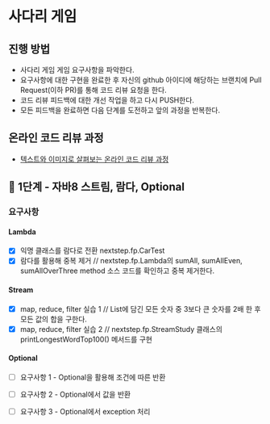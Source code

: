# 사다리 게임
## 진행 방법
* 사다리 게임 게임 요구사항을 파악한다.
* 요구사항에 대한 구현을 완료한 후 자신의 github 아이디에 해당하는 브랜치에 Pull Request(이하 PR)를 통해 코드 리뷰 요청을 한다.
* 코드 리뷰 피드백에 대한 개선 작업을 하고 다시 PUSH한다.
* 모든 피드백을 완료하면 다음 단계를 도전하고 앞의 과정을 반복한다.

## 온라인 코드 리뷰 과정
* [텍스트와 이미지로 살펴보는 온라인 코드 리뷰 과정](https://github.com/nextstep-step/nextstep-docs/tree/master/codereview)

## 🚀 1단계 - 자바8 스트림, 람다, Optional

### 요구사항

#### Lambda
- [x] 익명 클래스를 람다로 전환 nextstep.fp.CarTest
- [x] 람다를 활용해 중복 제거 // nextstep.fp.Lambda의 sumAll, sumAllEven, sumAllOverThree method 소스 코드를 확인하고 중복 제거한다.
#### Stream 
- [x] map, reduce, filter 실습 1 // List에 담긴 모든 숫자 중 3보다 큰 숫자를 2배 한 후 모든 값의 합을 구한다.
- [x] map, reduce, filter 실습 2 // nextstep.fp.StreamStudy 클래스의 printLongestWordTop100() 메서드를 구현
#### Optional
- [ ] 요구사항 1 - Optional을 활용해 조건에 따른 반환
- [ ] 요구사항 2 - Optional에서 값을 반환
- [ ] 요구사항 3 - Optional에서 exception 처리


